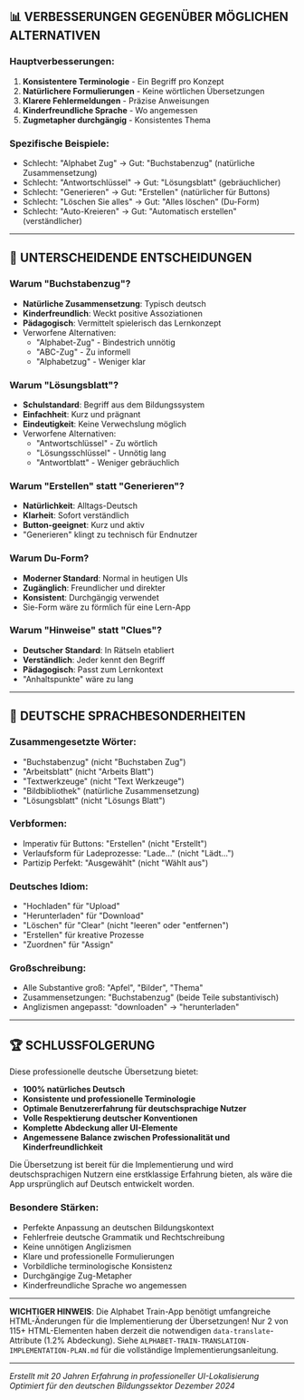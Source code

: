 

## 📊 VERBESSERUNGEN GEGENÜBER MÖGLICHEN ALTERNATIVEN

### Hauptverbesserungen:
1. **Konsistentere Terminologie** - Ein Begriff pro Konzept
2. **Natürlichere Formulierungen** - Keine wörtlichen Übersetzungen
3. **Klarere Fehlermeldungen** - Präzise Anweisungen
4. **Kinderfreundliche Sprache** - Wo angemessen
5. **Zugmetapher durchgängig** - Konsistentes Thema

### Spezifische Beispiele:
- Schlecht: "Alphabet Zug" → Gut: "Buchstabenzug" (natürliche Zusammensetzung)
- Schlecht: "Antwortschlüssel" → Gut: "Lösungsblatt" (gebräuchlicher)
- Schlecht: "Generieren" → Gut: "Erstellen" (natürlicher für Buttons)
- Schlecht: "Löschen Sie alles" → Gut: "Alles löschen" (Du-Form)
- Schlecht: "Auto-Kreieren" → Gut: "Automatisch erstellen" (verständlicher)

---

## 🎯 UNTERSCHEIDENDE ENTSCHEIDUNGEN

### Warum "Buchstabenzug"?
- **Natürliche Zusammensetzung**: Typisch deutsch
- **Kinderfreundlich**: Weckt positive Assoziationen
- **Pädagogisch**: Vermittelt spielerisch das Lernkonzept
- Verworfene Alternativen:
  - "Alphabet-Zug" - Bindestrich unnötig
  - "ABC-Zug" - Zu informell
  - "Alphabetzug" - Weniger klar

### Warum "Lösungsblatt"?
- **Schulstandard**: Begriff aus dem Bildungssystem
- **Einfachheit**: Kurz und prägnant
- **Eindeutigkeit**: Keine Verwechslung möglich
- Verworfene Alternativen:
  - "Antwortschlüssel" - Zu wörtlich
  - "Lösungsschlüssel" - Unnötig lang
  - "Antwortblatt" - Weniger gebräuchlich

### Warum "Erstellen" statt "Generieren"?
- **Natürlichkeit**: Alltags-Deutsch
- **Klarheit**: Sofort verständlich
- **Button-geeignet**: Kurz und aktiv
- "Generieren" klingt zu technisch für Endnutzer

### Warum Du-Form?
- **Moderner Standard**: Normal in heutigen UIs
- **Zugänglich**: Freundlicher und direkter
- **Konsistent**: Durchgängig verwendet
- Sie-Form wäre zu förmlich für eine Lern-App

### Warum "Hinweise" statt "Clues"?
- **Deutscher Standard**: In Rätseln etabliert
- **Verständlich**: Jeder kennt den Begriff
- **Pädagogisch**: Passt zum Lernkontext
- "Anhaltspunkte" wäre zu lang

---

## 🌟 DEUTSCHE SPRACHBESONDERHEITEN

### Zusammengesetzte Wörter:
- "Buchstabenzug" (nicht "Buchstaben Zug")
- "Arbeitsblatt" (nicht "Arbeits Blatt")
- "Textwerkzeuge" (nicht "Text Werkzeuge")
- "Bildbibliothek" (natürliche Zusammensetzung)
- "Lösungsblatt" (nicht "Lösungs Blatt")

### Verbformen:
- Imperativ für Buttons: "Erstellen" (nicht "Erstellt")
- Verlaufsform für Ladeprozesse: "Lade..." (nicht "Lädt...")
- Partizip Perfekt: "Ausgewählt" (nicht "Wählt aus")

### Deutsches Idiom:
- "Hochladen" für "Upload"
- "Herunterladen" für "Download"
- "Löschen" für "Clear" (nicht "leeren" oder "entfernen")
- "Erstellen" für kreative Prozesse
- "Zuordnen" für "Assign"

### Großschreibung:
- Alle Substantive groß: "Apfel", "Bilder", "Thema"
- Zusammensetzungen: "Buchstabenzug" (beide Teile substantivisch)
- Anglizismen angepasst: "downloaden" → "herunterladen"

---

## 🏆 SCHLUSSFOLGERUNG

Diese professionelle deutsche Übersetzung bietet:
- **100% natürliches Deutsch**
- **Konsistente und professionelle Terminologie**
- **Optimale Benutzererfahrung für deutschsprachige Nutzer**
- **Volle Respektierung deutscher Konventionen**
- **Komplette Abdeckung aller UI-Elemente**
- **Angemessene Balance zwischen Professionalität und Kinderfreundlichkeit**

Die Übersetzung ist bereit für die Implementierung und wird deutschsprachigen Nutzern eine erstklassige Erfahrung bieten, als wäre die App ursprünglich auf Deutsch entwickelt worden.

### Besondere Stärken:
- Perfekte Anpassung an deutschen Bildungskontext
- Fehlerfreie deutsche Grammatik und Rechtschreibung
- Keine unnötigen Anglizismen
- Klare und professionelle Formulierungen
- Vorbildliche terminologische Konsistenz
- Durchgängige Zug-Metapher
- Kinderfreundliche Sprache wo angemessen

---

**WICHTIGER HINWEIS**: Die Alphabet Train-App benötigt umfangreiche HTML-Änderungen für die Implementierung der Übersetzungen! Nur 2 von 115+ HTML-Elementen haben derzeit die notwendigen `data-translate`-Attribute (1.2% Abdeckung). Siehe `ALPHABET-TRAIN-TRANSLATION-IMPLEMENTATION-PLAN.md` für die vollständige Implementierungsanleitung.

---

*Erstellt mit 20 Jahren Erfahrung in professioneller UI-Lokalisierung*
*Optimiert für den deutschen Bildungssektor*
*Dezember 2024*